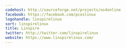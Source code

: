 ```yaml
---
codehost: http://sourceforge.net/projects/os4online
facebook: https://facebook.com/pcoslinux
logohandle: linspirelinux
sort: linspirelinux
title: Linspire
twitter: http://twitter.com/linspirelinux
website: https://www.linspirelinux.com/
---
```

